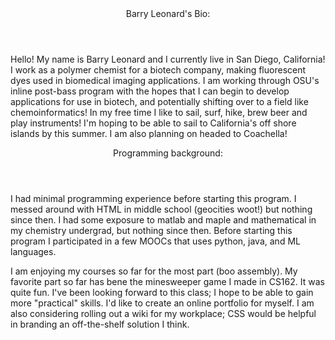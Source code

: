 <header>Barry Leonard's Bio:</header>

Hello! My name is Barry Leonard and I currently live in San Diego, California! I work as a polymer chemist for a biotech company, making fluorescent dyes used in biomedical imaging applications. I am working through OSU's inline post-bass program with the hopes that I can begin to develop applications for use in biotech, and potentially shifting over to a field like chemoinformatics! In my free time I like to sail, surf, hike, brew beer and play instruments! I'm hoping to be able to sail to California's off shore islands by this summer. I am also planning on headed to Coachella!

<header>Programming background:</header>

I had minimal programming experience before starting this program. I messed around with HTML in middle school (geocities woot!) but nothing since then. I had some exposure to matlab and maple and mathematical in my chemistry undergrad, but nothing since then. Before starting this program I participated in a few MOOCs that uses python, java, and ML languages. 

I am enjoying my courses so far for the most part (boo assembly). My favorite part so far has bene the minesweeper game I made in CS162. It was quite fun. I've been looking forward to this class; I hope to be able to gain more "practical" skills. I'd like to create an online portfolio for myself. I am also considering rolling out a wiki for my workplace; CSS would be helpful in branding an off-the-shelf solution I think.